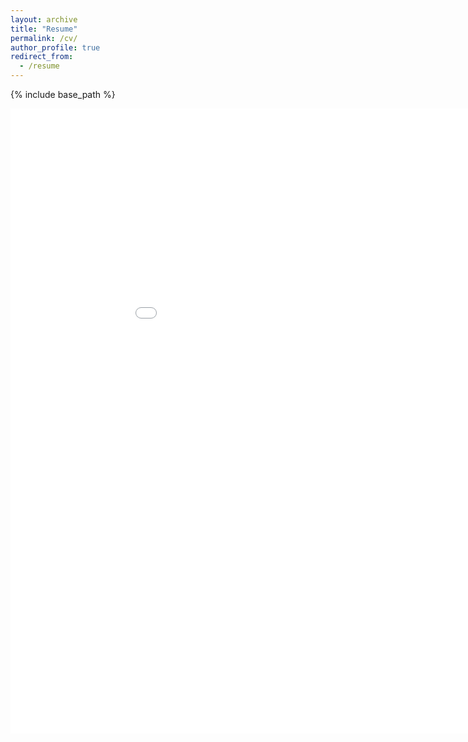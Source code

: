 ```yaml
---
layout: archive
title: "Resume"
permalink: /cv/
author_profile: true
redirect_from:
  - /resume
---
```


{% include base_path %}

<embed src="/files/Resume.pdf" type="application/pdf" width="1000" height="1000" />
